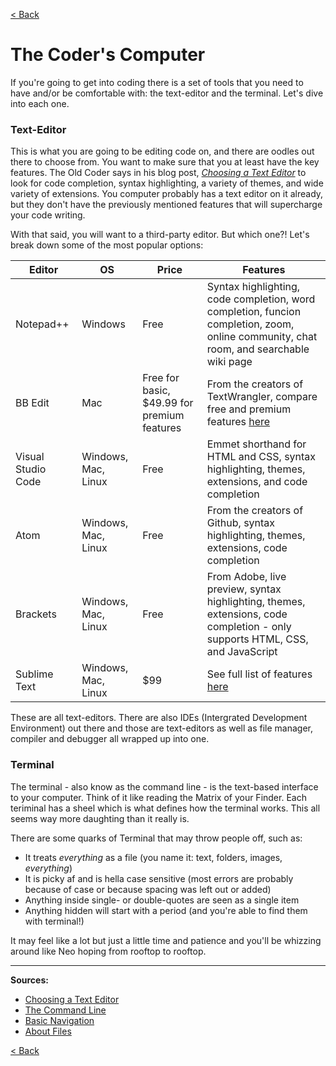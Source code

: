 [< Back](README.md)

# The Coder's Computer
If you're going to get into coding there is a set of tools that you need to have and/or be comfortable with: the text-editor and the terminal. Let's dive into each one.

### Text-Editor
This is what you are going to be editing code on, and there are oodles out there to choose from. You want to make sure that you at least have the key features. The Old Coder says in his blog post, [_Choosing a Text Editor_](https://codefellows.github.io/code-102-guide/curriculum/class-02/Choosing-A-Text-Editor--The-Older-Coder.pdf) to look for code completion, syntax highlighting, a variety of themes, and wide variety of extensions. You computer probably has a text editor on it already, but they don't have the previously mentioned features that will supercharge your code writing.

With that said, you will want to a third-party editor. But which one?! Let's break down some of the most popular options:

Editor | OS | Price | Features
--- | --- | --- | ---
Notepad++ | Windows | Free | Syntax highlighting, code completion, word completion, funcion completion, zoom, online community, chat room, and searchable wiki page
BB Edit | Mac | Free for basic, $49.99 for premium features | From the creators of TextWrangler, compare free and premium features [here](https://www.barebones.com/products/bbedit/comparison.html)
Visual Studio Code | Windows, Mac, Linux | Free | Emmet shorthand for HTML and CSS, syntax highlighting, themes, extensions, and code completion
Atom | Windows, Mac, Linux | Free | From the creators of Github, syntax highlighting, themes, extensions, code completion
Brackets | Windows, Mac, Linux | Free | From Adobe, live preview, syntax highlighting, themes, extensions, code completion - only supports HTML, CSS, and JavaScript
Sublime Text | Windows, Mac, Linux | $99 | See full list of features [here](https://www.sublimetext.com/download)

These are all text-editors. There are also IDEs (Intergrated Development Environment) out there and those are text-editors as well as file manager, compiler and debugger all wrapped up into one.

### Terminal
The terminal - also know as the command line - is the text-based interface to your computer. Think of it like reading the Matrix of your Finder. Each teriminal has a sheel which is what defines how the terminal works. This all seems way more daughting than it really is.

There are some quarks of Terminal that may throw people off, such as: 
- It treats _everything_ as a file (you name it: text, folders, images, _everything_)
- It is picky af and is hella case sensitive (most errors are probably because of case or because spacing was left out or added)
- Anything inside single- or double-quotes are seen as a single item
- Anything hidden will start with a period (and you're able to find them with terminal!)

It may feel like a lot but just a little time and patience and you'll be whizzing around like Neo hoping from rooftop to rooftop.

***

**Sources:**
- [Choosing a Text Editor](https://codefellows.github.io/code-102-guide/curriculum/class-02/Choosing-A-Text-Editor--The-Older-Coder.pdf)
- [The Command Line](https://ryanstutorials.net/linuxtutorial/commandline.php)
- [Basic Navigation](https://ryanstutorials.net/linuxtutorial/navigation.php)
- [About Files](https://ryanstutorials.net/linuxtutorial/aboutfiles.php)

[< Back](README.md)

